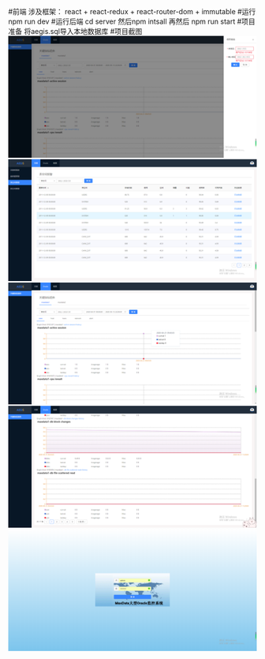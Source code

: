 #前端
涉及框架： react + react-redux + react-router-dom + immutable
#运行
npm run dev
#运行后端
cd server 然后npm intsall 再然后 npm run start
#项目准备
将aegis.sql导入本地数据库
#项目截图
![修改密码](https://github.com/zhangyaohu/aegis-react/blob/master/src/images/modify.png)
![表空间列表](https://github.com/zhangyaohu/aegis-react/blob/master/src/images/tabspace.png)
![趋势图](https://github.com/zhangyaohu/aegis-react/blob/master/src/images/trendMetric.png)
![趋势图](https://github.com/zhangyaohu/aegis-react/blob/master/src/images/trendMetric01.png)
![登录](https://github.com/zhangyaohu/aegis-react/blob/master/src/images/login.png)